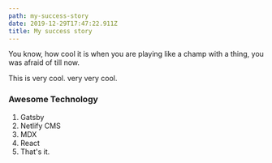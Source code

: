 ```yaml
---
path: my-success-story
date: 2019-12-29T17:47:22.911Z
title: My success story
---
```

You know, how cool it is when you are playing like a champ with a thing, you was afraid of till now.

This is very cool. very very cool.

### Awesome Technology

1. Gatsby
2. Netlify CMS
3. MDX
4. React
5. That's it.
